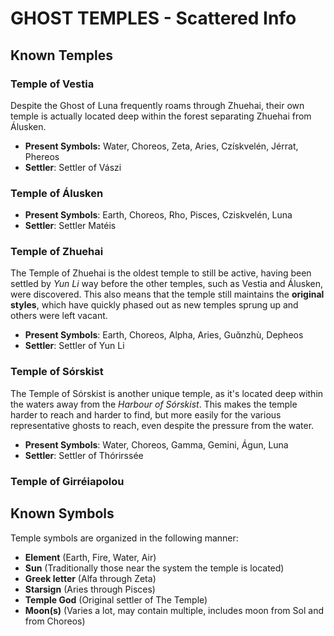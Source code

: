 # GHOST TEMPLES - Scattered Info

## Known Temples
### Temple of Vestia
Despite the Ghost of Luna frequently roams through Zhuehai, their own temple is actually located deep within the forest separating Zhuehai from Álusken. 
- **Present Symbols:** Water, Choreos, Zeta, Aries, Czískvelén, Jérrat, Phereos
- **Settler**: Settler of Vászi

### Temple of Álusken
- **Present Symbols**: Earth, Choreos, Rho, Pisces, Cziskvelén, Luna
- **Settler**: Settler Matéis
### Temple of Zhuehai
The Temple of Zhuehai is the oldest temple to still be active, having been settled by *Yun Li* way before the other temples, such as Vestia and Álusken, were discovered. This also means that the temple still maintains the **original styles**, which have quickly phased out as new temples sprung up and others were left vacant.
- **Present Symbols**: Earth, Choreos, Alpha, Aries, Guɑ̌nzhù, Depheos
- **Settler**: Settler of Yun Li
### Temple of Sórskist
The Temple of Sórskist is another unique temple, as it's located deep within the waters away from the *Harbour of Sórskist*. This makes the temple harder to reach and harder to find, but more easily for the various representative ghosts to reach, even despite the pressure from the water.
- **Present Symbols**: Water, Choreos, Gamma, Gemini, Águn, Luna
- **Settler**: Settler of Thórirssée
### Temple of Girréiapolou


## Known Symbols
Temple symbols are organized in the following manner:
- **Element** (Earth, Fire, Water, Air)
- **Sun** (Traditionally those near the system the temple is located)
- **Greek letter** (Alfa through Zeta)
- **Starsign** (Aries through Pisces)
- **Temple God** (Original settler of The Temple)
- **Moon(s)** (Varies a lot, may contain multiple, includes moon from Sol and from Choreos)
